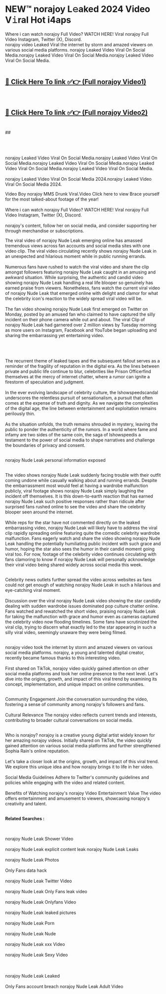 
# NEW™ norajoy L𝚎aked 2024 Video V𝚒ral Hot i4aps

Where i can watch norajoy Full Video? WATCH HERE! Viral norajoy Full Video Instagram, Twitter (X), Discord. <br>
norajoy video Leaked Viral the internet by storm and amazed viewers on various social media platforms. norajoy Leaked Video Viral On Social Media.norajoy Leaked Video Viral On Social Media.norajoy Leaked Video Viral On Social Media.<br>
 <br>

##  <a href="https://clipsfans.site?title=norajoy&ref=git">🔴 Click Here To link ✅👉 (Full norajoy Video1) </a><br>
  <br>

##  <a href="https://clipsfans.site?title=norajoy&ref=git">🔴 Click Here To link ✅👉 (Full norajoy Video2)</a><br>
  <br>
  ##


  <br>

  <br>

<br><br>
norajoy Leaked Video Viral On Social Media.norajoy Leaked Video Viral On Social Media.norajoy Leaked Video Viral On Social Media.norajoy Leaked Video Viral On Social Media.norajoy Leaked Video Viral On Social Media.
<br><br>
norajoy Leaked Video Viral On Social Media 2024.norajoy Leaked Video Viral On Social Media 2024.


Video Boy norajoy MMS Drunk Viral.Video Click here to view Brace yourself for the most talked-about footage of the year!
<br><br>
Where i can watch norajoy Full Video? WATCH HERE! Viral norajoy Full Video Instagram, Twitter (X), Discord.
<br><br>
norajoy's content, follow her on social media, and consider supporting her through merchandise or subscriptions.


The viral video of norajoy Nude Leak emerging online has amassed tremendous views across fan accounts and social media sites with one video clip. The viral video circulating recently shows norajoy Nude Leak in an unexpected and hilarious moment while in public running errands.
<br><br>
Numerous fans have rushed to watch the viral video and share the clip amongst followers featuring norajoy Nude Leak caught in an amusing and awkward situation. While surprising, the authentic and candid video showing norajoy Nude Leak handling a real life blooper so genuinely has earned praise from viewers. Nonetheless, fans watch the current viral video of norajoy Nude Leak that emerged online with delight and clamor for what the celebrity icon's reaction to the widely spread viral video will be.
<br><br>
The fan video showing norajoy Nude Leak first emerged on Twitter on Monday, posted by an amused fan who claimed to have captured the silly incident on their phone camera while out and about. The viral Clip of norajoy Nude Leak had garnered over 2 million views by Tuesday morning as more users on Instagram, Facebook and YouTube began uploading and sharing the embarrassing yet entertaining video.
<br><br>


<br><br>
The recurrent theme of leaked tapes and the subsequent fallout serves as a reminder of the fragility of reputation in the digital era. As the lines between private and public life continue to blur, celebrities like Prison Officerfind themselves at the mercy of internet chatter, where a rumor can ignite a firestorm of speculation and judgment.
<br><br>
In the ever evolving landscape of celebrity culture, the Ishowspeedscandal underscores the relentless pursuit of sensationalism, a pursuit that often comes at the expense of truth and dignity. As we navigate the complexities of the digital age, the line between entertainment and exploitation remains perilously thin.
<br><br>
As the situation unfolds, the truth remains shrouded in mystery, leaving the public to ponder the authenticity of the rumors. In a world where fame and infamy are two sides of the same coin, the saga of Ishowspeedis a testament to the power of social media to shape narratives and challenge the boundaries of privacy and consent.
<br><br>





norajoy Nude Leak personal information exposed
<br><br>



The video shows norajoy Nude Leak suddenly facing trouble with their outfit coming undone while casually walking about and running errands. Despite the embarrassment most would feel at having a wardrobe malfunction publicly, viral footage shows norajoy Nude Leak simply laughing the incident off themselves. It is this down-to-earth reaction that has earned norajoy Nude Leak such positive responses rather than ridicule after surprised fans rushed online to see the video and share the celebrity blooper seen around the internet.
<br><br>
While reps for the star have not commented directly on the leaked embarrassing video, norajoy Nude Leak will likely have to address the viral clip rapidly spreading online featuring quite the comedic celebrity wardrobe malfunction. Fans eagerly watch and share the video showing norajoy Nude Leak handling the potentially humiliating public incident with such grace and humor, hoping the star also sees the humor in their candid moment going viral too. For now, footage of the celebrity video continues circulating with fans clamoring to know if norajoy Nude Leak will personally acknowledge their viral video being shared widely across social media this week.
<br><br>

Celebrity news outlets further spread the video across websites as fans could not get enough of watching norajoy Nude Leak in such a hilarious and eye-catching viral moment.
<br><br>
Discussion over the viral norajoy Nude Leak video showing the star candidly dealing with sudden wardrobe issues dominated pop culture chatter online. Fans watched and rewatched the short video, praising norajoy Nude Leak for taking the malfunction with grace and humor even as cameras captured the celebrity video now flooding timelines. Some fans have scrutinized the viral clip, trying to discern what exactly led to the star appearing in such a silly viral video, seemingly unaware they were being filmed.
<br><br>


norajoy video took the internet by storm and amazed viewers on various social media platforms. norajoy, a young and talented digital creator, recently became famous thanks to this interesting video.
<br><br>
First shared on TikTok, norajoy video quickly gained attention on other social media platforms and took her online presence to the next level. Let's dive into the origins, growth, and impact of this viral trend by examining its concept, implementation, and unique impact on online communities.
<br><br>

Community Engagement Join the conversation surrounding the video, fostering a sense of community among norajoy's followers and fans.
<br><br>
Cultural Relevance The norajoy video reflects current trends and interests, contributing to broader cultural conversations on social media.
<br><br>




Who is norajoy? norajoy is a creative young digital artist widely known for her amazing norajoy videos. Initially shared on TikTok, the video quickly gained attention on various social media platforms and further strengthened Sophia Rain's online reputation.
<br><br>
Let's take a closer look at the origins, growth, and impact of this viral trend. We explore this unique idea and how norajoy brings it to life in her video.
<br><br>
Social Media Guidelines Adhere to Twitter's community guidelines and policies while engaging with the video and related content.
<br><br>
Benefits of Watching norajoy's norajoy Video Entertainment Value The video offers entertainment and amusement to viewers, showcasing norajoy's creativity and talent.
<br><br>




<strong>Related Searches :</strong>

<br><br>
norajoy Nude Leak Shower Video
<br><br>
norajoy Nude Leak explicit content leak
norajoy Nude Leak Leaks
<br><br>
norajoy Nude Leak Photos
<br><br>
Only Fans data hack
<br><br>
norajoy Nude Leak Twitter Video
<br><br>
norajoy Nude Leak Only Fans leak video
<br><br>
norajoy Nude Leak Onlyfans Video
<br><br>
norajoy Nude Leak leaked pictures
<br><br>
norajoy Nude Leak Porn
<br><br>
norajoy Nude Leak Nude
<br><br>
norajoy Nude Leak xxx Video
<br><br>
norajoy Nude Leak Sexy Video
<br><br>
<br><br>
norajoy Nude Leak Leaked
<br><br>
Only Fans account breach
norajoy Nude Leak Adult Video
<br><br>